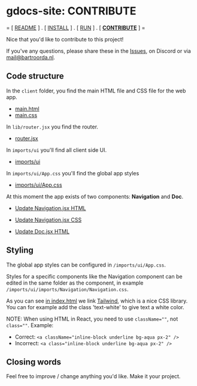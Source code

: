 # gdocs-site: CONTRIBUTE

= [ [README](./README.md) ] . [ [INSTALL](./INSTALL.md) ]  . [ [RUN](./RUN.md) ] . [ **[CONTRIBUTE](./CONTRIBUTE.md)** ] =

Nice that you'd like to contribute to this project!

If you've any questions, please share these in the [Issues](https://github.com/bartwr/gdocs-site/issues), on Discord or via [mail@bartroorda.nl](mailto:mail@bartroorda.nl?subject=gdocs-site).

## Code structure

In the `client` folder, you find the main HTML file and CSS file for the web app.

- [main.html](https://github.com/bartwr/gdocs-site/blob/main/client/main.html)
- [main.css](https://github.com/bartwr/gdocs-site/blob/main/client/main.css)

In `lib/router.jsx` you find the router.

- [router.jsx](https://github.com/bartwr/gdocs-site/blob/main/lib/router.jsx)

In `imports/ui` you'll find all client side UI.

- [imports/ui](https://github.com/bartwr/gdocs-site/blob/main/imports/ui)

In `imports/ui/App.css` you'll find the global app styles

- [imports/ui/App.css](https://github.com/bartwr/gdocs-site/blob/main/imports/ui/App.css)

At this moment the app exists of two components: **Navigation** and **Doc**.

- [Update Navigation.jsx HTML](https://github.com/bartwr/gdocs-site/blob/main/imports/ui/components/Navigation/Navigation.jsx#L29)
- [Update Navigation.jsx CSS](https://github.com/bartwr/gdocs-site/blob/main/imports/ui/components/Navigation/Navigation.css)

- [Update Doc.jsx HTML](https://github.com/bartwr/gdocs-site/blob/main/imports/ui/components/Doc/Doc.jsx#L76)

## Styling

The global app styles can be configured in `/imports/ui/App.css`.

Styles for a specific components like the Navigation component can be edited in the same folder as the component, in example `/imports/ui/imports/Navigation/Navigation.css`.

As you can see [in index.html](https://github.com/bartwr/gdocs-site/blob/main/client/main.html#L9) we link [Tailwind](https://tailwindcss.com/), which is a nice CSS library. You can for example add the class 'text-white' to give text a white color. 

NOTE: When using HTML in React, you need to use `className=""`, not `class=""`. Example:
- Correct: `<a className="inline-block underline bg-aqua px-2" />`
- Incorrect: `<a class="inline-block underline bg-aqua px-2" />`

## Closing words

Feel free to improve / change anything you'd like. Make it your project.
